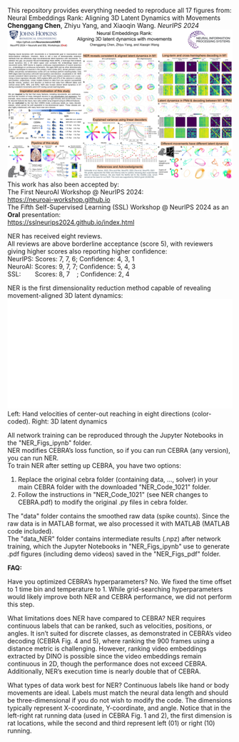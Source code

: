 This repository provides everything needed to reproduce all 17 figures from:\
Neural Embeddings Rank: Aligning 3D Latent Dynamics with Movements\
**Chenggang Chen**, Zhiyu Yang, and Xiaoqin Wang. *NeurIPS 2024*\
![alt text](https://github.com/NeuroscienceAI/NER/blob/main/NER_Figs_pdf/NER%20poster.png)\
This work has also been accepted by:\
The First NeuroAI Workshop @ NeurIPS 2024:\
https://neuroai-workshop.github.io  
The Fifth Self-Supervised Learning (SSL) Workshop @ NeurIPS 2024 as an **Oral** presentation:\
https://sslneurips2024.github.io/index.html  

NER has received eight reviews.\
All reviews are above borderline acceptance (score 5), with reviewers giving higher scores also reporting higher confidence:\
NeurIPS: Scores: 7, 7, 6; Confidence: 4, 3, 1  
NeuroAI: Scores: 9, 7, 7; Confidence: 5, 4, 3  
SSL:&nbsp;&nbsp;&nbsp;&nbsp;&nbsp;&nbsp;&nbsp;&nbsp;Scores: 8, 7&nbsp;&nbsp;&nbsp;&nbsp;; Confidence: 2, 4

NER is the first dimensionality reduction method capable of revealing movement-aligned 3D latent dynamics:
![alt text](https://github.com/NeuroscienceAI/NER/blob/main/NER_Figs_pdf/demo_crop_compress.gif)\
Left: Hand velocities of center-out reaching in eight directions (color-coded).
Right: 3D latent dynamics

All network training can be reproduced through the Jupyter Notebooks in the "NER_Figs_ipynb" folder.\
NER modifies CEBRA’s loss function, so if you can run CEBRA (any version), you can run NER.\
To train NER after setting up CEBRA, you have two options:
1. Replace the original cebra folder (containing data, ..., solver) in your main CEBRA folder with the downloaded "NER_Code_1021" folder.
2. Follow the instructions in "NER_Code_1021" (see NER changes to CEBRA.pdf) to modify the original .py files in cebra folder.

The "data" folder contains the smoothed raw data (spike counts). Since the raw data is in MATLAB format, we also processed it with MATLAB (MATLAB code included).\
The "data_NER" folder contains intermediate results (.npz) after network training, which the Jupyter Notebooks in "NER_Figs_ipynb" use to generate .pdf figures (including demo videos) saved in the "NER_Figs_pdf" folder.

**FAQ:**

Have you optimized CEBRA’s hyperparameters? No. We fixed the time offset to 1 time bin and temperature to 1. While grid-searching hyperparameters would likely improve both NER and CEBRA performance, we did not perform this step.

What limitations does NER have compared to CEBRA? NER requires continuous labels that can be ranked, such as velocities, positions, or angles. It isn’t suited for discrete classes, as demonstrated in CEBRA’s video decoding (CEBRA Fig. 4 and 5), where ranking the 900 frames using a distance metric is challenging. However, ranking video embeddings extracted by DINO is possible since the video embeddings remain continuous in 2D, though the performance does not exceed CEBRA. Additionally, NER’s execution time is nearly double that of CEBRA.

What types of data work best for NER? Continuous labels like hand or body movements are ideal. Labels must match the neural data length and should be three-dimensional if you do not wish to modify the code. The dimensions typically represent X-coordinate, Y-coordinate, and angle. Notice that in the left-right rat running data (used in CEBRA Fig. 1 and 2), the first dimension is rat locations, while the second and third represent left (01) or right (10) running.
